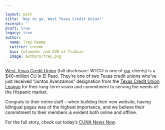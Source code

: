 ```yaml
---

layout: post
title: 'Way to go, West Texas Credit Union!'
excerpt: ''
draft: true
legacy: true
author:
  name: Trey Reeme
  twitter: creeme
  bio: Cofounder and COO of Trabian
  image: authors/trey.png
---
```


<p><a href='http://www.wtcu-ep.org'>West Texas Credit Union</a> (full disclosure: <span class='caps'><span class="caps">WTCU</span></span> is one of <a href='http://www.trabian.com'>our</a> clients) is a $40-million CU in El Paso.  They&#8217;re one of two Texas credit unions who&#8217;ve just received &#8220;Juntos Avanzamos&#8221; designation from the <a href='http://www.tcul.coop'>Texas Credit Union League</a> for their long-term vision and commitment to serving the needs of the Hispanic market.</p>
<p>Congrats to their entire staff &#8211; when building their new website, having bilingual pages was of the highest importance, and we believe their commitment to their members is evident both online and offline.</p>
<p>For the full story, check out today&#8217;s <a href='http://www.cuna.org/newsnow/05/system122005-4.html'><span class="caps">CUNA</span> News Now</a>.</p>
